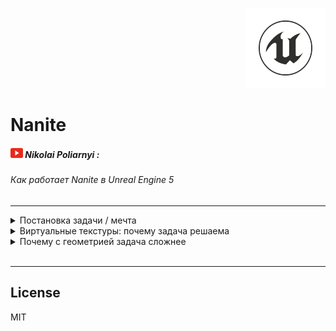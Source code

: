 <p align="right">
	<img src="/resources/pictures/UnrealEngine-128x128.png" alt="Unreal Engine">
</p>

# Nanite

##### ![Youtube](/resources/pictures/Youtube-20x16.png) Nikolai Poliarnyi :
###### *Как работает Nanite в Unreal Engine 5*
- - -

<details>

<summary>Постановка задачи / мечта</summary>

|  | Кино | Игры|
|:------|:------:|:------:|
| Отрисовка | Offline | Realtime ${1\over 60}$ |
| Скорость обработки | Высокое качество | Бюджет качества |
| Подготовка ассетов | **Оригинал** | **Упрощаем assets** |

> Боль игр: Упрощение assets
>> * Время людей
>> * Специфика задачи
>> * Деньги

> Боль кино: Отрисовка
>> * Не хочется долго ждать результата

##### Хотим отдать задачу «упрощение assets» движку Unreal Engine, чтобы удовлетворить все запросы

[//]: # (--- Конец вкладки: Постановка задачи ---)

<br />

</details>

<details>
<summary>Виртуальные текстуры: почему задача решаема</summary>

#### Id Tech
###### Компания, разработавшая популярные игры, засчет технологического прорыва:
> Doom, Quake, <ins>Rage</ins>

###### Они и придумали виртуальные текстуры (ранее назывались Mega Texture, прижилось Virtual Texture)

<br />

<details>
<summary>Mip Map: </summary>

<br />

<details>
<summary>Наглядный пример Mip Map</summary>

![MipMap](/resources/pictures/MipMap-660x440.png)

[//]: # (--- Конец вкладки: Наглядный пример Mip Map ---)

</details>

###### Есть тяжелая по тем меркам текстура ландшафта 16к х 16к
> * ! Не влезает в память видеокарты (VRAM)
> * ! Нужно перерисовывать большой обьем информации

<details>
<summary>Highmap resolution №1</summary>

![HighResolutionN1](/resources/pictures/HighResolutionN1-581x430.png)

[//]: # (--- Конец вкладки: Highmap resolution №1 ---)

</details>

<br />

###### * Если объект находится далеко, он может быть не виден персонажу или являться одним пикселем
###### Напрашивается разделить ландшафт на окрестности
> * Рядом с персонажем оригинальное качество
> * По удалению от него уменьшать разрешение
###### *<ins>Mip Map</ins> - Версия текстуры у которой есть разные уровни детализации* 

<details>
<summary>Highmap resolution №2</summary>

![HighResolutionN2](/resources/pictures/HighResolutionN2-579x396.png)

[//]: # (--- Конец вкладки: Highmap resolution №2 ---)

</details>

<br />

###### Это все еще не решает проблему с объемом видеопамяти (VRAM)
> ! Теперь необходимо иметь несколько сжатых версий одной и той же текстуры

<details>
<summary>Highmap resolution №3</summary>

![HighResolutionN3](/resources/pictures/HighResolutionN3-681x544.png)

[//]: # (--- Конец вкладки: Highmap resolution №3 ---)

</details>

<br />

###### Тогда мы будем хранить в видеопамяти только разбитые окрестности.
> * В конечном итоге должно выйти, что объем видеопамяти равен кол-ву пикселей монитора
> * Перестаем зависить от разрешения текстуры
###### НО
> * ! Мы предполагаем, что можем автоматически определить какие части текстуры нужны
> * ! Мы предполагаем, что кто-то сам положит в видеопамять эти окрестности

<details>
<summary>Highmap resolution №4</summary>

![HighResolutionN4](/resources/pictures/HighResolutionN4-666x516.png)

[//]: # (--- Конец вкладки: Highmap resolution №4 ---)

</details>

<br />

[//]: # (--- Конец вкладки: Mip Map ---)

</details>

<details>
<summary>Рендер</summary>

###### 1. Первый проход (GPU)
###### Мы смотрим на объект и проецируем его на экран
###### Чтобы скомпенсировать: чем дальше объект от игрока, тем меньше у этого объекта уровень детальности, чтобы пиксель стал сопоставим с пикселем на экране
> * Знаем размер проекции
> * Знаем уровень Mip Map

<details>
<summary>Render №1</summary>

![RenderN1](/resources/pictures/RenderN1-590x337.png)

[//]: # (--- Конец вкладки: Render №1 ---)

</details>

###### 2. Второй проход (CPU)
###### Процессор смотрит на картину: там перечислено, что нужно для построения кадра
> В Кэше хранится информация о окрестностях, что уже лежат в видеопамяти
>> Если её нет, инициализируем эту информацию.

<details>
<summary>Render №2</summary>

![RenderN2](/resources/pictures/RenderN2-741x375.png)

[//]: # (--- Конец вкладки: Render №2 ---)

</details>

###### 3. Третий проход
###### Мы гарантировали, что вся информация на картинке прогружена
###### Рисуем виртуальную текстуру на тех уровнях разрешения, на которых нужно с учетом расстояния до персонажа
> Помним, VRAM пропорционально числу пикселей на экране
###### НО
> Гарантирует ли это Readltime? ${1\over 60}$
>> * Все быстро работает за исключением ожидания подгрузки данных в VRAM (пункт 2)
>> * Повезло, если текстура влезла в оперативную память, PCI-E шина может и справится; но <ins>придется ограничивать свободу художника</ins>

<details>
<summary>Render №3</summary>

![RenderN3](/resources/pictures/RenderN3-464x346.png)

[//]: # (--- Конец вкладки: Render №3 ---)

</details>

###### Что делать?
###### Пусть инициализация подгрузки будет происходить асихронно
###### В свою очередь, прорисовка начнется сразу с тем, что есть
> * Будем всегда держать в VRAM низкодетализированную версию
>> * Если информация о окрестностях есть, заменяем низкодетализированную версию
###### *<ins>Streaming</ins> - Процесс запроса + асихронной подргузки*

[//]: # (--- Конец вкладки: Рендер ---)

</details>

<br />

[//]: # (--- Конец вкладки: Виртуальные текстуры: почему задача решаема ---)

</details>

<details>
<summary>Почему с геометрией задача сложнее</summary>

[//]: # (--- Конец вкладки: Почему с геометрией задача сложнее ---)

</details>

<br />

- - -

## License

MIT

[//]: # (Created on 23/12/2023)
[//]: # (By furokl)